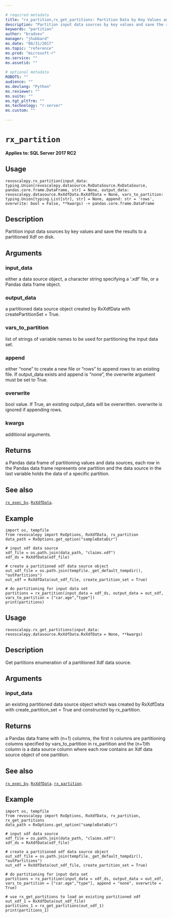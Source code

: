 ```yaml
--- 
 
# required metadata 
title: "rx_partition,rx_get_partitions: Partition Data by Key Values and Save the results to a Partitioned .Xdf" 
description: "Partition input data sources by key values and save the results to a partitioned Xdf on disk." 
keywords: "partition" 
author: "bradsev" 
manager: "jhubbard" 
ms.date: "08/31/2017" 
ms.topic: "reference" 
ms.prod: "microsoft-r" 
ms.service: "" 
ms.assetid: "" 
 
# optional metadata 
ROBOTS: "" 
audience: "" 
ms.devlang: "Python" 
ms.reviewer: "" 
ms.suite: "" 
ms.tgt_pltfrm: "" 
ms.technology: "r-server" 
ms.custom: "" 
 
---
```


# `rx_partition`


**Applies to: SQL Server 2017 RC2**


## Usage



```
revoscalepy.rx_partition(input_data: typing.Union[revoscalepy.datasource.RxDataSource.RxDataSource, pandas.core.frame.DataFrame, str] = None, output_data: revoscalepy.datasource.RxXdfData.RxXdfData = None, vars_to_partition: typing.Union[typing.List[str], str] = None, append: str = 'rows', overwrite: bool = False, **kwargs) -> pandas.core.frame.DataFrame
```




## Description

Partition input data sources by key values and save the results to a partitioned Xdf on disk.


## Arguments


### input_data

either a data source object, a character string specifying
a ‘.xdf’ file, or a Pandas data frame object.


### output_data

a partitioned data source object created by RxXdfData
with createPartitionSet = True.


### vars_to_partition

list of strings of variable names to be used for
partitioning the input data set.


### append

either “none” to create a new file or “rows” to append rows to
an existing file. If output_data exists and append is “none”, the overwrite
argument must be set to True.


### overwrite

bool value. If True, an existing output_data will be overwritten.
overwrite is ignored if appending rows.


### kwargs

additional arguments.


## Returns

a Pandas data frame of partitioning values and data sources, each row in the
Pandas data frame represents one partition and the data source in the last variable
holds the data of a specific partition.


## See also

[`rx_exec_by`](rx-exec-by.md).
[`RxXdfData`](RxXdfData.md).


## Example



```
import os, tempfile
from revoscalepy import RxOptions, RxXdfData, rx_partition
data_path = RxOptions.get_option("sampleDataDir")

# input xdf data source
xdf_file = os.path.join(data_path, "claims.xdf")
xdf_ds = RxXdfData(xdf_file)

# create a partitioned xdf data source object
out_xdf_file = os.path.join(tempfile._get_default_tempdir(), "outPartitions")
out_xdf = RxXdfData(out_xdf_file, create_partition_set = True)

# do partitioning for input data set
partitions = rx_partition(input_data = xdf_ds, output_data = out_xdf, vars_to_partition = ["car.age","type"])
print(partitions)
```



## Usage



```
revoscalepy.rx_get_partitions(input_data: revoscalepy.datasource.RxXdfData.RxXdfData = None, **kwargs)
```




## Description

Get partitions enumeration of a partitioned Xdf data source.


## Arguments


### input_data

an existing partitioned data source object which was
created by RxXdfData with create_partition_set = True and
constructed by rx_partition.


## Returns

a Pandas data frame with (n+1) columns, the first n columns are
partitioning columns specified by vars_to_partition in rx_partition
and the (n+1)th column is a data source column where each row contains
an Xdf data source object of one partition.


## See also

[`rx_exec_by`](rx-exec-by.md).
[`RxXdfData`](RxXdfData.md).
[`rx_partition`](revoscalepy/rx-partition.md).


## Example



```
import os, tempfile
from revoscalepy import RxOptions, RxXdfData, rx_partition, rx_get_partitions
data_path = RxOptions.get_option("sampleDataDir")

# input xdf data source
xdf_file = os.path.join(data_path, "claims.xdf")
xdf_ds = RxXdfData(xdf_file)

# create a partitioned xdf data source object
out_xdf_file = os.path.join(tempfile._get_default_tempdir(), "outPartitions")
out_xdf = RxXdfData(out_xdf_file, create_partition_set = True)

# do partitioning for input data set
partitions = rx_partition(input_data = xdf_ds, output_data = out_xdf, vars_to_partition = ["car.age","type"], append = "none", overwrite = True)

# use rx_get_partitions to load an existing partitioned xdf
out_xdf_1 = RxXdfData(out_xdf_file)
partitions_1 = rx_get_partitions(out_xdf_1)
print(partitions_1)
```

